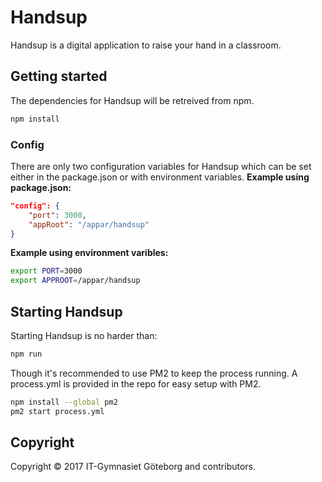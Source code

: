 # Handsup

Handsup is a digital application to raise your hand in a classroom.

## Getting started
The dependencies for Handsup will be retreived from npm.
```bash
npm install
```

### Config
There are only two configuration variables for Handsup which can be set either in the package.json or with environment variables.
__Example using package.json:__
```json
"config": {
	"port": 3000,
	"appRoot": "/appar/handsup"
}
```

__Example using environment varibles:__

```bash
export PORT=3000
export APPROOT=/appar/handsup
```
## Starting Handsup

Starting Handsup is no harder than:

```bash
npm run
```

Though it's recommended to use PM2 to keep the process running. A process.yml is provided in the repo for easy setup with PM2.

```Bash
npm install --global pm2
pm2 start process.yml
```

## Copyright

Copyright © 2017 IT-Gymnasiet Göteborg and contributors.
